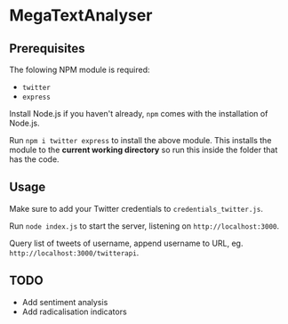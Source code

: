 # MegaTextAnalyser

## Prerequisites

The folowing NPM module is required:

- `twitter`
- `express`

Install Node.js if you haven't already, `npm` comes with the installation of Node.js.

Run `npm i twitter express` to install the above module. This installs the module to the **current working directory** so run this inside the folder that has the code.

## Usage

Make sure to add your Twitter credentials to `credentials_twitter.js`.

Run `node index.js` to start the server, listening on `http://localhost:3000`.

Query list of tweets of username, append username to URL, eg. `http://localhost:3000/twitterapi`.

## TODO

- Add sentiment analysis
- Add radicalisation indicators

